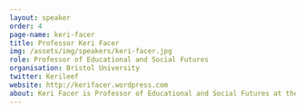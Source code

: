 ```yaml
---
layout: speaker
order: 4
page-name: keri-facer
title: Professor Keri Facer
img: /assets/img/speakers/keri-facer.jpg
role: Professor of Educational and Social Futures
organisation: Bristol University
twitter: Kerileef
website: http://kerifacer.wordpress.com
about: Keri Facer is Professor of Educational and Social Futures at the University of Bristol, School of Education. She works on rethinking the relationship between formal educational institutions and wider society and is particularly concerned with the sorts of knowledge that may be needed to address contemporary environmental, economic, social and technological changes.<br><br>Her recent books include:` Learning Futures:` Education, Technology and Social Change (Routledge) and The Politics of Education and Technology (PalgraveMacMillan) with Neil Selwyn.<br><br>Since 2013, Keri has been Leadership Fellow for the RCUK Connected Communities Programme (www.connected-communities.org). This £20m+ research programme is creating new relationships between communities and universities, drawing on arts and humanities perspectives and methods to enable new forms of knowledge production to address urgent contemporary issues. She also heads up the 80by18 project, that aims to mobilise cities' resources for learning (www.80by18.org.uk) In an earlier stage in her career, Keri was Research Director at Futurelab where she brought together researchers, educators, digital artists, computer scientists and young people to create prototypes of new approaches to education. She has led large scale curriculum design programmes and collaborated with organisations including the BBC, RSA, Baltic Arts Centre, Becta, TDA, Electronic Arts and Microsoft as well as with Local Authorities across the UK. From 2007-2009 she led the Beyond Current Horizons strategic foresight programme for the UK government (www.beyondcurrenthorizons.org.uk) .
---
```


